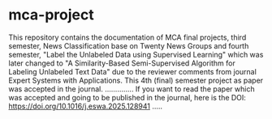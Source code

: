 # mca-project
This repository contains the documentation of MCA final projects, third semester, News Classification base on Twenty News Groups and fourth semester, "Label the Unlabeled Data using Supervised Learning" which was later changed to "A Similarity-Based Semi-Supervised Algorithm for Labeling Unlabeled Text Data" due to the reviewer comments from journal Expert Systems with Applications. This 4th (final) semester project as paper was accepted in the journal.
..............
If you want to read the paper which was accepted and going to be published in the journal, here is the DOI:  https://doi.org/10.1016/j.eswa.2025.128941   .....

